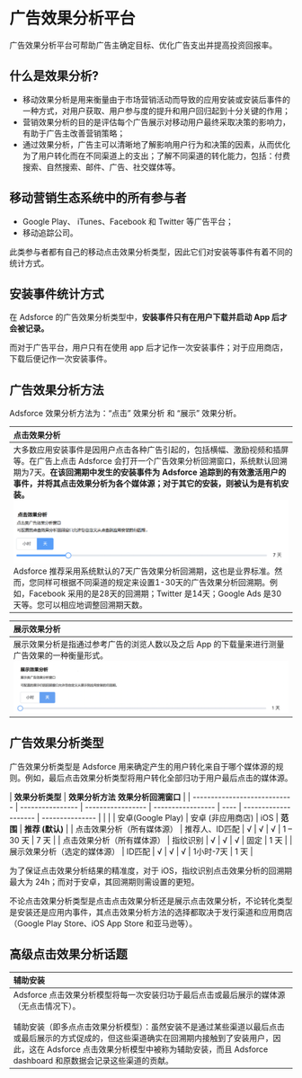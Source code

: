 # 广告效果分析平台

广告效果分析平台可帮助广告主确定目标、优化广告支出并提高投资回报率。

## **什么是效果分析?**

- 移动效果分析是用来衡量由于市场营销活动而导致的应用安装或安装后事件的一种方式，对用户获取、用户参与度的提升和用户回归起到十分关键的作用；
- 营销效果分析的目的是评估每个广告展示对移动用户最终采取决策的影响力，有助于广告主改善营销策略；
- 通过效果分析，广告主可以清晰地了解影响用户行为和决策的因素，从而优化为了用户转化而在不同渠道上的支出；了解不同渠道的转化能力，包括：付费搜索、自然搜索、邮件、广告、社交媒体等。

## 移动营销生态系统中的所有参与者

- Google Play、 iTunes、Facebook 和 Twitter 等广告平台；
- 移动追踪公司。

此类参与者都有自己的移动点击效果分析类型，因此它们对安装等事件有着不同的统计方式。

## 安装事件统计方式

在 Adsforce 的广告效果分析类型中，<b>安装事件只有在用户下载并启动 App 后才会被记录。</b>

而对于广告平台，用户只有在使用 app 后才记作一次安装事件；对于应用商店，下载后便记作一次安装事件。 

## **广告效果分析方法**

Adsforce 效果分析方法为：“点击” 效果分析 和 “展示” 效果分析。

| 点击效果分析                                                 |
| :----------------------------------------------------------- |
| 大多数应用安装事件是因用户点击各种广告引起的，包括横幅、激励视频和插屏等。在广告上点击 Adsforce 会打开一个广告效果分析回溯窗口，系统默认回溯期为7天。<b>在该回溯期中发生的安装事件为 Adsforce 追踪到的有效激活用户的事件，并将其点击效果分析为各个媒体源；对于其它的安装，则被认为是有机安装。</b> ![1](1.png) <br />Adsforce 推荐采用系统默认的7天广告效果分析回溯期，这也是业界标准。然而，您同样可根据不同渠道的规定来设置1-30天的广告效果分析回溯期。例如，Facebook 采用的是28天的回溯期；Twitter 是14天；Google Ads 是30天等。您可以相应地调整回溯期天数。<br /> |

| 展示效果分析                                                 |
| :----------------------------------------------------------- |
| 展示效果分析是指通过参考广告的浏览人数以及之后 App 的下载量来进行测量广告效果的一种衡量形式。 <br /> ![2](2.png) |

## 广告效果分析类型

广告效果分析类型是 Adsforce 用来确定产生的用户转化来自于哪个媒体源的规则。例如，最后点击效果分析类型将用户转化全部归功于用户最后点击的媒体源。



| **效果分析类型**             | **效果分析方法**    <td colspan=3>       <td colspan=2> **效果分析回溯窗口**                |
| ---------------------------- | ---------------- | ----------------- | ----------------- | ---- | -------------------- | --------------- |
|                              |                  | 安卓(Google Play) | 安卓 (非应用商店) | iOS  | **范围**             | **推荐 (默认)** |
| 点击效果分析（所有媒体源）   | 推荐人、ID匹配   | √                 | √                 | √    | 1 – 30 天            | 7 天            |
| 点击效果分析（所有媒体源）   | 指纹识别         | √                 | √                 | √    | 固定                 | 1 天            |
| 展示效果分析（选定的媒体源） | ID匹配           | √                 | √                 | √    | 1小时-7天            | 1 天            |

为了保证点击效果分析结果的精准度，对于 iOS，指纹识别点击效果分析的回溯期最大为 24h；而对于安卓，其回溯期则需设置的更短。

不论点击效果分析类型是点击点击效果分析还是展示点击效果分析，不论转化类型是安装还是应用内事件，其点击效果分析方法的选择都取决于发行渠道和应用商店（Google Play Store、iOS App Store 和亚马逊等）。

## 高级点击效果分析话题

| 辅助安装                                                     |
| :----------------------------------------------------------- |
| Adsforce 点击效果分析模型将每一次安装归功于最后点击或最后展示的媒体源（无点击情况下）。<br /><br />辅助安装（即多点点击效果分析模型）：虽然安装不是通过某些渠道以最后点击或最后展示的方式促成的，但这些渠道确实在回溯期内接触到了安装用户，因此，这在 Adsforce 点击效果分析模型中被称为辅助安装，而且 Adsforce dashboard 和原数据会记录这些渠道的贡献。<br /> |









